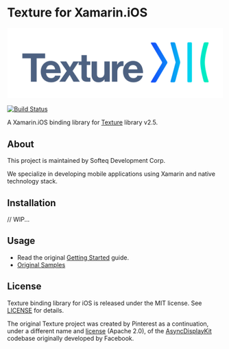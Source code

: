 # Texture for Xamarin.iOS

![Texture](https://github.com/texturegroup/texture/raw/master/docs/static/images/logo.png)

[![Build Status](https://dev.azure.com/VladimirSverzhinsky/Texture-xamarin-ios/_apis/build/status/Check%20Master%20Branch)](https://dev.azure.com/VladimirSverzhinsky/Texture-xamarin-ios/_build/latest?definitionId=7)

A Xamarin.iOS binding library for [Texture](https://github.com/TextureGroup/Texture) library v2.5.

## About

This project is maintained by Softeq Development Corp.

We specialize in developing mobile applications using Xamarin and native technology stack.

## Installation

// WIP...

## Usage

- Read the original [Getting Started](http://texturegroup.org/docs/getting-started.html) guide.
- [Original Samples](https://github.com/TextureGroup/Texture/tree/master/examples)

## License

Texture binding library for iOS is released under the MIT license. See [LICENSE](LICENSE) for details.

The original Texture project was created by Pinterest as a continuation, under a different name and [license](https://github.com/texturegroup/texture/blob/master/LICENSE) (Apache 2.0), of the [AsyncDisplayKit](https://github.com/facebookarchive/AsyncDisplayKit) codebase originally developed by Facebook.
